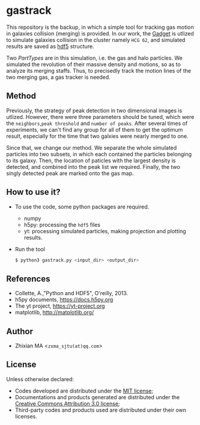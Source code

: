 # gastrack

This repository is the backup, in which a simple tool for tracking gas motion in galaxies collision (merging) is provided. In our work, the [Gadget](http://www.gadgetcode.org/) is utlized to simulate galaxies collision in the cluster namely `HCG 62`, and simulated results are saved as [hdf5](https://support.hdfgroup.org/HDF5/) structure. 

Two *PartTypes* are in this simulation, i.e. the gas and halo particles. We simulated the revolution of their massive density and motions, 
so as to analyze its merging staffs. Thus, to precisedly track the motion lines of the two merging gas, a gas tracker is needed.

## Method
Previously, the strategy of peak detection in two dimensional images is utlized. However, there were three parameters should be tuned, which were the `neighbors`,`peak threshold` and `number of peaks`. After several times of experiments, we can't find any group for all of them to get the optimum result, especially for the time that two galxies were nearly merged to one.

Since that, we change our method. We separate the whole simulated particles into two subsets, in which each contained the particles belonging to its galaxy. Then, the location of paticles with the largest density is detected, and combined into the peak list we required. Finally, the two singly detected peak are marked onto the gas map. 

## How to use it?
- To use the code, some python packages are required. 
  - numpy
  - h5py: processing the `hdf5` files
  - yt: processing simulated particles, making projection and plotting results.

- Run the tool
  ```sh
  $ python3 gastrack.py <input_dir> <output_dir>
  ```

## References
- Collette, A.,"Python and HDF5", O'reilly, 2013.
- h5py documents, https://docs.h5py.org
- The yt project, https://yt-project.org
- matplotlib, http://matplotlib.org/

## Author
- Zhixian MA <`zxma_sjtu(at)qq.com`>

## License
Unless otherwise declared:

- Codes developed are distributed under the [MIT license](https://opensource.org/licenses/mit-license.php);
- Documentations and products generated are distributed under the [Creative Commons Attribution 3.0 license](https://creativecommons.org/licenses/by/3.0/us/deed.en_US);
- Third-party codes and products used are distributed under their own licenses.
